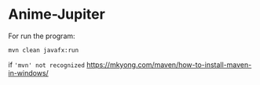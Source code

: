 # Anime-Jupiter

For run the program: 
```
mvn clean javafx:run
```

if ``` 'mvn' not recognized ``` 
https://mkyong.com/maven/how-to-install-maven-in-windows/
